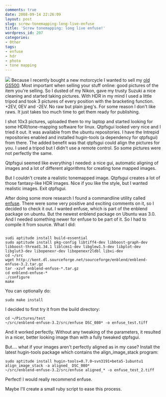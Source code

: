 ```yaml
---
comments: true
date: 2008-09-14 22:26:09
layout: post
slug: screw-tonemapping-long-live-enfuse
title: 'Screw tonemapping: long live enfuse!'
wordpress_id: 207
categories:
- Other
tags:
- enfuse
- hdr
- photo
- tone mapping
---
```


[![](http://www.vanutsteen.nl/wp-content/uploads/2008/09/enfuse-300x199.jpg)](http://www.vanutsteen.nl/wp-content/uploads/2008/09/enfuse.jpg)
Because I recently bought a new motorcycle I wanted to sell my [old GS500](http://www.motor-forum.nl/forum/list_message/10480070). Most important when selling your stuff online: good pictures of the item you're selling. So I dusted of my Nikon, gave my trusty Suzuki a nice cleaning and started taking pictures. With HDR in my mind I used a little tripod and took 3 pictures of every position with the bracketing function. +2EV, 0EV and -2EV. No raw but plain jpeg's. For some reason I don't like raws. It just takes too much time to get them ready for publishing.

I shot 10x3 pictures, uploaded them to my laptop and started looking for some HDR/tone-mapping software for linux. Qtpfsgui looked very nice and I tried it out. It was available from the ubuntu repositories. I have the Intrepid repositories enabled and installed hugin-tools (a dependency for qtpfsgui) from there. The added benefit was that qtpfsgui could align the pictures for you. I used a tripod but I didn't use a remote control. So some pictures were not perfectly the same.

Qtpfsgui seemed like everything I needed: a nice gui, automatic aligning of images and a lot of different algorithms for creating tone mapped images.

But I couldn't create a realistic tonemapped image. Qtpfsgui creates a lot of those fantasy-like HDR images. Nice if you like the style, but I wanted realistic images. Exit qtpfsgui.

After doing some more research I found a commandline utility called [enfuse](http://enblend.sourceforge.net/). There were some very positive and exciting comments on it, so I decided to check it out. I wanted enfuse, which is part of the enblend package on ubuntu. But the newest enblend package on Ubuntu was 3.0. And I needed something newer for enfuse to be part of it. So I had to compile it from source. What I did:

```

sudi aptitude install build-essential
sudo aptitude install pkg-config libtiff4-dev libboost-graph-dev libboost-thread1.34.1 liblcms1-dev libglew1.5-dev libplot-dev libglut3-dev libopenexr-dev libopenexr2ldbl libxi-dev
cd ~/src
wget http://kent.dl.sourceforge.net/sourceforge/enblend/enblend-enfuse-3.2.tar.gz
tar -xzvf enblend-enfuse-*.tar.gz
cd enblend-enfuse-*
./configure
make
```

You can optionally do:

```
sudo make install
```

I decided to first try it from the build directory:

```
cd ~/Pictures/test
~/src/enblend-enfuse-3.2/src/enfuse DSC_080* -o enfuse_test.tiff
```

And it worked perfectly. Without any tweaking of the parameters, it resulted in a nicer, better looking image than with a fully tweaked qtpfsgui.

But.... what if your images aren't perfectly aligned as in my case? Install the latest hugin-tools package which contains the align_image_stack program:

```
sudo aptitude install hugin-tools=0.7.0~svn3191+beta5-1ubuntu1
align_image_stack -a aligned_ DSC_080*
~/src/enblend-enfuse-3.2/src/enfuse aligned_* -o enfuse_test_2.tiff
```

Perfect! I would really recommend enfuse.

Maybe I'll create a small ruby script to ease this process.
